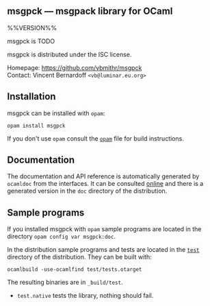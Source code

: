 msgpck — msgpack library for OCaml
-------------------------------------------------------------------------------
%%VERSION%%

msgpck is TODO

msgpck is distributed under the ISC license.

Homepage: https://github.com/vbmithr/msgpck  
Contact: Vincent Bernardoff `<vb@luminar.eu.org>`

## Installation

msgpck can be installed with `opam`:

    opam install msgpck

If you don't use `opam` consult the [`opam`](opam) file for build
instructions.

## Documentation

The documentation and API reference is automatically generated by
`ocamldoc` from the interfaces. It can be consulted [online][doc]
and there is a generated version in the `doc` directory of the
distribution.

[doc]: https://vbmithr.github.io/msgpck/doc

## Sample programs

If you installed msgpck with `opam` sample programs are located in
the directory `opam config var msgpck:doc`.

In the distribution sample programs and tests are located in the
[`test`](test) directory of the distribution. They can be built with:

    ocamlbuild -use-ocamlfind test/tests.otarget

The resulting binaries are in `_build/test`.

- `test.native` tests the library, nothing should fail.
